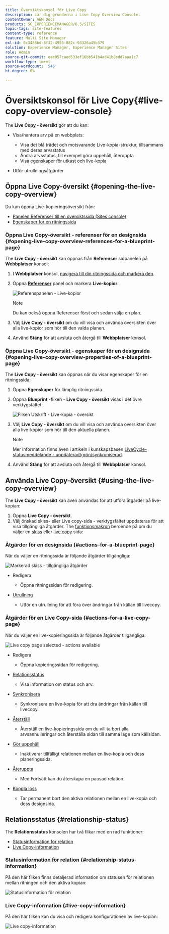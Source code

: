 ```yaml
---
title: Översiktskonsol för Live Copy
description: Lär dig grunderna i Live Copy Overview Console.
contentOwner: AEM Docs
products: SG_EXPERIENCEMANAGER/6.5/SITES
topic-tags: site-features
content-type: reference
feature: Multi Site Manager
exl-id: 0c3488bd-5f32-4956-882c-93326a45b379
solution: Experience Manager, Experience Manager Sites
role: Admin
source-git-commit: eae057caed533ef16bb541b4ad41b8edd7aaa1c7
workflow-type: tm+mt
source-wordcount: '546'
ht-degree: 0%

---
```


# Översiktskonsol för Live Copy{#live-copy-overview-console}

The **Live Copy - översikt** gör att du kan:

* Visa/hantera arv på en webbplats:

   * Visa det blå trädet och motsvarande Live-kopia-struktur, tillsammans med deras arvsstatus
   * Ändra arvsstatus, till exempel göra uppehåll, återuppta
   * Visa egenskaper för utkast och live-kopia

* Utför utrullningsåtgärder

## Öppna Live Copy-översikt {#opening-the-live-copy-overview}

Du kan öppna Live-kopieringsöversikt från:

* [Panelen Referenser till en översiktssida (Sites console)](#opening-live-copy-overview-references-for-a-blueprint-page)
* [Egenskaper för en ritningssida](#opening-live-copy-overview-properties-of-a-blueprint-page)

### Öppna Live Copy-översikt - referenser för en designsida {#opening-live-copy-overview-references-for-a-blueprint-page}

The **Live Copy - översikt** kan öppnas från **Referenser** sidpanelen på **Webbplatser** konsol:

1. I **Webbplatser** konsol, [navigera till din ritningssida och markera den](/help/sites-authoring/basic-handling.md#viewing-and-selecting-resources).
1. Öppna **[Referenser](/help/sites-authoring/basic-handling.md#references)** panel och markera **Live-kopior**.

   ![Referenspanelen - Live-kopior](assets/chlimage_1-359.png)

   >[!NOTE]
   >
   >Du kan också öppna Referenser först och sedan välja en plan.

1. Välj **Live Copy - översikt** om du vill visa och använda översikten över alla live-kopior som hör till den valda planen.
1. Använd **Stäng** för att avsluta och återgå till **Webbplatser** konsol.

### Öppna Live Copy-översikt - egenskaper för en designsida {#opening-live-copy-overview-properties-of-a-blueprint-page}

The **Live Copy - översikt** kan öppnas när du visar egenskaper för en ritningssida:

1. Öppna **Egenskaper** för lämplig ritningssida.
1. Öppna **Blueprint** -fliken - **Live Copy - översikt** visas i det övre verktygsfältet:

   ![Fliken Utskrift - Live-kopia - översikt](assets/chlimage_1-360.png)

1. Välj **Live Copy - översikt** om du vill visa och använda översikten över alla live-kopior som hör till den aktuella planen.

   >[!NOTE]
   >
   >Mer information finns även i artikeln i kunskapsbasen [LiveCycle-statusmeddelande - uppdaterad/grön/synkroniserad](https://helpx.adobe.com/experience-manager/kb/livecopy-status-message---up-to-date-green-in-sync.html).

1. Använd **Stäng** för att avsluta och återgå till **Webbplatser** konsol.

## Använda Live Copy-översikt {#using-the-live-copy-overview}

The **Live Copy - översikt** kan även användas för att utföra åtgärder på live-kopian:

1. Öppna **Live Copy - översikt**.
1. Välj önskad skiss- eller Live copy-sida - verktygsfältet uppdateras för att visa tillgängliga åtgärder. The [funktionsmakron](/help/sites-administering/msm.md#terms-used) beroende på om du väljer en [skiss](#actions-for-a-blueprint-page) eller [live copy](#actions-for-a-live-copy-page) sida:

### Åtgärder för en designsida {#actions-for-a-blueprint-page}

När du väljer en ritningssida är följande åtgärder tillgängliga:

![Markerad skiss - tillgängliga åtgärder](assets/chlimage_1-361.png)

* Redigera

   * Öppna ritningssidan för redigering.

* [Utrullning](/help/sites-administering/msm.md#rollout-and-synchronize)

   * Utför en utrullning för att föra över ändringar från källan till livecopy.

### Åtgärder för en Live Copy-sida {#actions-for-a-live-copy-page}

När du väljer en live-kopieringssida är följande åtgärder tillgängliga:

![Live copy page selected - actions available](assets/chlimage_1-362.png)

* Redigera

   * Öppna kopieringssidan för redigering.

* [Relationsstatus](#relationship-status)

   * Visa information om status och arv.

* [Synkronisera](/help/sites-administering/msm.md#rollout-and-synchronize)

   * Synkronisera en live-kopia för att dra ändringar från källan till livecopy.

* [Återställ](/help/sites-administering/msm-livecopy.md#resetting-a-live-copy-page)

   * Återställ en live-kopieringssida om du vill ta bort alla arvsannulleringar och återställa sidan till samma läge som källsidan.

* [Gör uppehåll](/help/sites-administering/msm.md#suspending-and-cancelling-inheritance-and-synchronization)

   * Inaktiverar tillfälligt relationen mellan en live-kopia och dess planeringssida.

* [Återuppta](/help/sites-administering/msm-livecopy.md#resuming-inheritance-for-a-page)

   * Med Fortsätt kan du återskapa en pausad relation.

* [Koppla loss](/help/sites-administering/msm.md#detaching-a-live-copy)

   * Tar permanent bort den aktiva relationen mellan en live-kopia och dess designsida.

## Relationsstatus {#relationship-status}

The **Relationsstatus** konsolen har två flikar med en rad funktioner:

* [Statusinformation för relation](#relationship-status-information)
* [Live Copy-information](#live-copy-information)

### Statusinformation för relation {#relationship-status-information}

På den här fliken finns detaljerad information om statusen för relationen mellan ritningen och den aktiva kopian:

![Statusinformation för relation](assets/chlimage_1-363.png)

### Live Copy-information {#live-copy-information}

På den här fliken kan du visa och redigera konfigurationen av live-kopian:

![Live copy-information](assets/chlimage_1-364.png)
